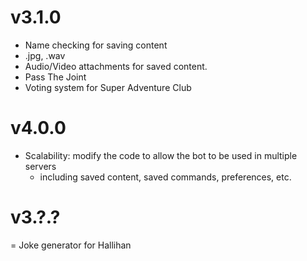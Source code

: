 # v3.1.0

* Name checking for saving content
* .jpg, .wav
* Audio/Video attachments for saved content.
* Pass The Joint
* Voting system for Super Adventure Club

# v4.0.0
* Scalability: modify the code to allow the bot to be used in multiple servers
  * including saved content, saved commands, preferences, etc.

# v3.?.?
= Joke generator for Hallihan
